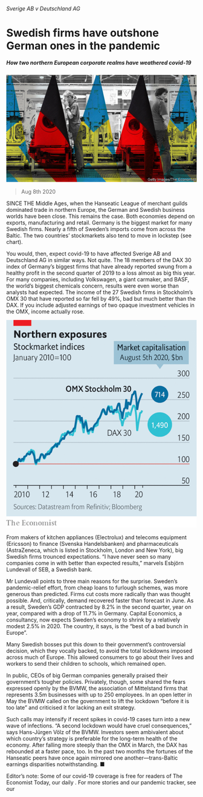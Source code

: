 ###### Sverige AB v Deutschland AG

# Swedish firms have outshone German ones in the pandemic 

##### How two northern European corporate realms have weathered covid-19 

![image](images/20200808_WBP503.jpg) 

> Aug 8th 2020 

SINCE THE Middle Ages, when the Hanseatic League of merchant guilds dominated trade in northern Europe, the German and Swedish business worlds have been close. This remains the case. Both economies depend on exports, manufacturing and retail. Germany is the biggest market for many Swedish firms. Nearly a fifth of Sweden’s imports come from across the Baltic. The two countries’ stockmarkets also tend to move in lockstep (see chart).

You would, then, expect covid-19 to have affected Sverige AB and Deutschland AG in similar ways. Not quite. The 18 members of the DAX 30 index of Germany’s biggest firms that have already reported swung from a healthy profit in the second quarter of 2019 to a loss almost as big this year. For many companies, including Volkswagen, a giant carmaker, and BASF, the world’s biggest chemicals concern, results were even worse than analysts had expected. The income of the 27 Swedish firms in Stockholm’s OMX 30 that have reported so far fell by 49%, bad but much better than the DAX. If you include adjusted earnings of two opaque investment vehicles in the OMX, income actually rose.

![image](images/20200808_WBC093.png) 


From makers of kitchen appliances (Electrolux) and telecoms equipment (Ericsson) to finance (Svenska Handelsbanken) and pharmaceuticals (AstraZeneca, which is listed in Stockholm, London and New York), big Swedish firms trounced expectations. “I have never seen so many companies come in with better than expected results,” marvels Esbjörn Lundevall of SEB, a Swedish bank.


Mr Lundevall points to three main reasons for the surprise. Sweden’s pandemic-relief effort, from cheap loans to furlough schemes, was more generous than predicted. Firms cut costs more radically than was thought possible. And, critically, demand recovered faster than forecast in June. As a result, Sweden’s GDP contracted by 8.2% in the second quarter, year on year, compared with a drop of 11.7% in Germany. Capital Economics, a consultancy, now expects Sweden’s economy to shrink by a relatively modest 2.5% in 2020. The country, it says, is the “best of a bad bunch in Europe”.

Many Swedish bosses put this down to their government’s controversial decision, which they vocally backed, to avoid the total lockdowns imposed across much of Europe. This allowed consumers to go about their lives and workers to send their children to schools, which remained open.

In public, CEOs of big German companies generally praised their government’s tougher policies. Privately, though, some shared the fears expressed openly by the BVMW, the association of Mittelstand firms that represents 3.5m businesses with up to 250 employees. In an open letter in May the BVMW called on the government to lift the lockdown “before it is too late” and criticised it for lacking an exit strategy.

Such calls may intensify if recent spikes in covid-19 cases turn into a new wave of infections. “A second lockdown would have cruel consequences,” says Hans-Jürgen Völz of the BVMW. Investors seem ambivalent about which country’s strategy is preferable for the long-term health of the economy. After falling more steeply than the OMX in March, the DAX has rebounded at a faster pace, too. In the past two months the fortunes of the Hanseatic peers have once again mirrored one another—trans-Baltic earnings disparities notwithstanding. ■

Editor’s note: Some of our covid-19 coverage is free for readers of The Economist Today, our daily . For more stories and our pandemic tracker, see our 

